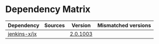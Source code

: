 # Dependency Matrix

Dependency | Sources | Version | Mismatched versions
---------- | ------- | ------- | -------------------
[jenkins-x/jx](https://github.com/jenkins-x/jx.git) |  | [2.0.1003](https://github.com/jenkins-x/jx/releases/tag/v2.0.1003) | 

